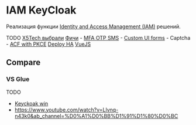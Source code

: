 # IAM KeyCloak

Реализация функции [Identity and Access Management (IAM)](../../arch/iam.md) решений.

TODO
[X5Tech выбрали](https://habr.com/ru/company/X5Tech/blog/654115/)
[Фичи](https://habr.com/ru/company/X5Tech/blog/486778/)
	- [MFA OTP SMS](https://github.com/dasniko/keycloak-2fa-sms-authenticator)
	- [Custom UI forms](https://www.keycloak.org/docs/latest/server_admin/#features)
	- Captcha
	- [ACF with PKCE](https://www.keycloak.org/docs/latest/server_admin/#con-oidc-auth-flows_server_administration_guide)
[Deploy HA](https://habr.com/ru/company/southbridge/blog/511380/)
[VueJS](https://www.youtube.com/watch?app=desktop&v=sE02clzN_ok&ab_channel=hi5code)

## Compare

### VS Glue

TODO
- [Keyckoak win](https://kartikagarwal7.medium.com/keycloak-vs-gluu-server-iam-tools-comparison-c967cc819a95)
- https://www.youtube.com/watch?v=Llvnq-n43k0&ab_channel=%D0%A1%D0%BB%D1%91%D1%80%D0%BC
